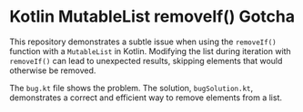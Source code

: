 # Kotlin MutableList removeIf() Gotcha

This repository demonstrates a subtle issue when using the `removeIf()` function with a `MutableList` in Kotlin.  Modifying the list during iteration with `removeIf()` can lead to unexpected results, skipping elements that would otherwise be removed.

The `bug.kt` file shows the problem. The solution, `bugSolution.kt`, demonstrates a correct and efficient way to remove elements from a list.